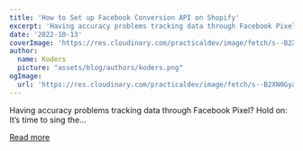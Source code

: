```yaml
---
title: 'How to Set up Facebook Conversion API on Shopify'
excerpt: 'Having accuracy problems tracking data through Facebook Pixel? Hold on: It’s time to sing the...'
date: '2022-10-13'
coverImage: 'https://res.cloudinary.com/practicaldev/image/fetch/s--B2XN0Gya--/c_imagga_scale,f_auto,fl_progressive,h_420,q_auto,w_1000/https://dev-to-uploads.s3.amazonaws.com/uploads/articles/soozdo777dlul26knmrp.png'
author:
  name: Koders
  picture: "assets/blog/authors/koders.png"
ogImage:
  url: 'https://res.cloudinary.com/practicaldev/image/fetch/s--B2XN0Gya--/c_imagga_scale,f_auto,fl_progressive,h_420,q_auto,w_1000/https://dev-to-uploads.s3.amazonaws.com/uploads/articles/soozdo777dlul26knmrp.png'
---
```


Having accuracy problems tracking data through Facebook Pixel? Hold on: It’s time to sing the...

[Read more](https://dev.to/gloriamaldonado/how-to-set-up-facebook-conversion-api-on-shopify-20cd)
